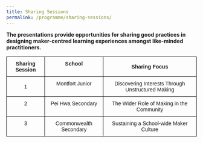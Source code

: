 ```yaml
---
title: Sharing Sessions
permalink: /programme/sharing-sessions/
---
```

**The presentations provide opportunities for sharing good practices in designing maker-centred learning experiences amongst like-minded practitioners.**

<style type="text/css">
.tg  {border-collapse:collapse;border-spacing:0;}
.tg td{font-family:Arial, sans-serif;font-size:14px;padding:10px 5px;border-style:solid;border-width:1px;overflow:hidden;word-break:normal;border-color:black;}
.tg th{font-family:Arial, sans-serif;font-size:14px;font-weight:normal;padding:10px 5px;border-style:solid;border-width:1px;overflow:hidden;word-break:normal;border-color:black;}
.tg .tg-baqh{text-align:center;vertical-align:top}
.tg .tg-wa1i{font-weight:bold;text-align:center;vertical-align:middle}
.tg .tg-amwm{font-weight:bold;text-align:center;vertical-align:top}
.tg .tg-nrix{text-align:center;vertical-align:middle}
</style>
<table class="tg">
  <tr>
    <th class="tg-wa1i">Sharing Session</th>
    <th class="tg-amwm">School</th>
    <th class="tg-wa1i">Sharing Focus</th>
  </tr>
  <tr>
    <td class="tg-nrix">1</td>
    <td class="tg-baqh">Montfort Junior</td>
    <td class="tg-nrix">Discovering Interests Through Unstructured Making</td>
  </tr>
  <tr>
    <td class="tg-baqh">2</td>
    <td class="tg-baqh">Pei Hwa Secondary</td>
    <td class="tg-baqh">The Wider Role of Making in the Community</td>
  </tr>
  <tr>
    <td class="tg-baqh">3</td>
    <td class="tg-baqh">Commonwealth Secondary</td>
    <td class="tg-baqh">Sustaining a School-wide Maker Culture</td>
  </tr>
</table>
